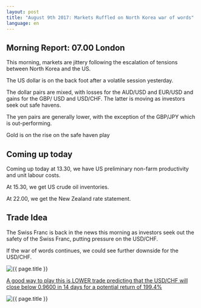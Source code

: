```yaml
---
layout: post
title: "August 9th 2017: Markets Ruffled on North Korea war of words"
language: en
---
```

## Morning Report: 07.00 London

This morning, markets are jittery following the escalation of tensions between North Korea and the US. 

The US dollar is on the back foot after a volatile session yesterday. 

The dollar pairs are mixed, with losses for the AUD/USD and EUR/USD and gains for the GBP/ USD and USD/CHF. The latter is moving as investors seek out safe havens. 

The yen pairs are generally lower, with the exception of the GBP/JPY which is out-performing. 

Gold is on the rise on the safe haven play

## Coming up today

Coming up today at 13.30, we have US preliminary non-farm productivity and unit labour costs. 

At 15.30, we get US crude oil inventories.

At 22.00, we get the New Zealand rate statement. 

## Trade Idea

The Swiss Franc is back in the news this morning as investors seek out the safety of the Swiss Franc, putting pressure on the USD/CHF. 

If the war of words continues, we could see further downside for the USD/CHF. 

<img class="post-image" src="{{ site.url }}/images/2017-08-09_07-30-28.jpg" alt="{{ page.title }}" title="{{ page.title }}">

<a href="%LINK%%?currency=GBP&market=forex&underlying=frxUSDCHF&formname=higherlower&duration_amount=14&duration_units=d&amount=10&amount_type=payout&expiry_type=duration&barrier=0.9600" target="_blank">A good way to play this is LOWER trade predicting that the USD/CHF will close below 0.9600 in 14 days for a potential return of 199.4%</a>

<img class="post-image" src="{{ site.url }}/images/2017-08-09_07-31-40.jpg" alt="{{ page.title }}" title="{{ page.title }}">